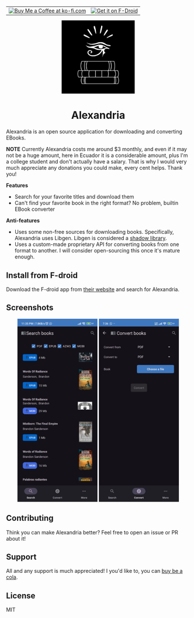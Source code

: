 <table border="0" frame="void" rules="none">
  <tr>
    <td valign="center">
      <a href='https://ko-fi.com/aloussase' target='_blank'>
        <img height='35' style='border:0px;height:46px;' src='https://az743702.vo.msecnd.net/cdn/kofi3.png?v=0' border='0' alt='Buy Me a Coffee at ko-fi.com' />
      </a>
    </td>
    <td valign="center">
      <a href='https://f-droid.org/en/packages/io.github.aloussase.booksdownloader' target='_blank'>
        <img src="https://fdroid.gitlab.io/artwork/badge/get-it-on.png" height="75" border='0' alt="Get it on F-Droid" />
      </a>
    </td>
  </tr>
</table>

<p align=center>
  <img alt="logo" src="app/src/main/res/drawable-night/logo.png" width=200/>
</p>

<h1 align=center>Alexandria</h1>

Alexandria is an open source application for downloading and converting EBooks.

**NOTE** Currently Alexandria costs me around $3 monthly, and even if it may not be a huge amount, here in
Ecuador it is a considerable amount, plus I'm a college student and don't actually have a salary. That is why
I would very much appreciate any donations you could make, every cent helps. Thank you!

**Features**

- Search for your favorite titles and download them
- Can't find your favorite book in the right format? No problem, builtin EBook converter

**Anti-features**

- Uses some non-free sources for downloading books. Specifically, Alexandria uses Libgen.
  Libgen is considered a [shadow library](https://en.wikipedia.org/wiki/Shadow_library).
- Uses a custom-made proprietary API for converting books from one format to another. I will
  consider open-sourcing this once it's mature enough.

## Install from F-droid

Download the F-droid app from [their website](https://f-droid.org/) and search for Alexandria.

## Screenshots

<div align=center>
  <img alt="Search Books" src="./fastlane/metadata/android/en-US/images/phoneScreenshots/1.png" height=500 style="display: inline">
  <img alt="Convert Books" src="./fastlane/metadata/android/en-US/images/phoneScreenshots/2.png" height=500 style="display: inline">
</div>

## Contributing

Think you can make Alexandria better? Feel free to open an issue or PR about it!

## Support

All and any support is much appreciated! I you'd like to, you
can <a href="https://ko-fi.com/aloussase" target="_blank">buy be a cola</a>.

## License

MIT
